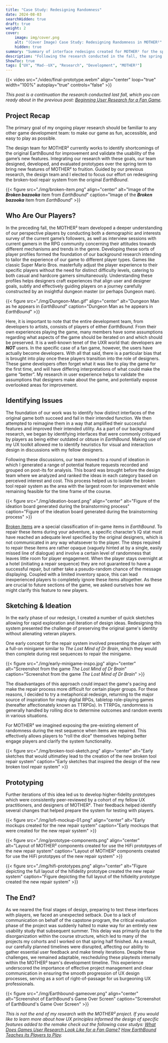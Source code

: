 ```yaml
---
title: "Case Study: Redesigning Randomness"
date: 2024-08-03
searchHidden: true
draft: true
weight: 2
cover:
    image: img/cover.png
    alt: "(Cover Image) Case Study: Redesigning Randomness in MOTHER²"
    hidden: true
summary: "Summary of interface redesigns created for MOTHER² for the spring term of my user experience capstone. ✏️🎮️"
description: "Following the research conducted in the fall, the spring term was spent redesigning the broken tool repair sequence for MOTHER². This case study explores the user-centered design process used to develop those interfaces. ✏️🎮️"
ShowToc: true
tags: ["UX", "Mad--UX", "Research", "Development", "MOTHER²"]
---
```


{{< video src="./video/final-prototype.webm" align="center" loop="true" width="100%" autoplay="true" controls="false" >}}

_This post is a continuation the research conducted last fall, which you can ready about in the previous post: [Beginning User Research for a Fan Game](../madux-fall/)._

## Project Recap

The primary goal of my ongoing player research should be familiar to any other game development team: to make our game as fun, accessible, and easy to play as possible.

The design team for MOTHER² currently works to identify shortcomings of the original EarthBound for improvement and validate the usability of the game’s new features. Integrating our research with these goals, our team designed, developed, and evaluated prototypes over the spring term to bring new features of MOTHER² to fruition. Guided by our previous research, the design team and I elected to focus our effort on redesigning the broken-tool repair system from the original _EarthBound_.

{{< figure src="./img/broken-item.png" align="center" alt="Image of the ***Broken bazooka*** item from _EarthBound_" caption="Image of the ***Broken bazooka*** item from _EarthBound_" >}}

## Who Are Our Players?

In the preceding fall, the MOTHER² team developed a deeper understanding of our perspective players by conducting both a demographic and interests survey of the current game’s followers, as well as interview sessions with current gamers in the RPG community concerning their attitudes towards different mechanisms and trends in the genre. Developing these sorts of player profiles formed the foundation of our background research intending to tailor the experience of our game to different player types. Games like classic Super Mario Bros. masterfully adjust the player experience to their specific players without the need for distinct difficulty levels, catering to both casual and hardcore gamers simultaneously. Understanding these profiles helps designers craft experiences that align user and designer goals, subtly and effectively guiding players on a journey carefully constructed by an insightful dungeon master (or perhaps Dungeon man).

{{< figure src="./img/Dungeon-Man.gif" align="center" alt="Dungeon Man as he appears in _EarthBound_" caption="Dungeon Man as he appears in _EarthBound_" >}}

Here, it is important to note that the entire development team, from developers to artists, consists of players of either _EarthBound_. From their own experiences playing the game, many members have some assumptions regarding what aspects of the game should be iterated on and which should be preserved. It is a well-known tenet of the UXR world that: developers are **_NOT_** users. In the specific case of a fan game, however, the users have actually become developers. With all that said, there is a particular bias that is brought into play once these players transition into the role of designers. These game developers often forget what it was like to play the game for the first time, and will have differing interpretations of what could make the game “better”. My research in user experience helps to validate the assumptions that designers make about the game, and potentially expose overlooked areas for improvement.

## Identifying Issues

The foundation of our work was to identify how distinct interfaces of the original game both succeed and fail in their intended function. We then attempted to reimagine them in a way that amplified their successful features and improved their intended utility. As a part of our background research, we began by identifying interfaces that were commonly critiqued by players as being either outdated or obtuse in _EarthBound_. Making use of my UX toolkit allowed me to identify heuristics for visual and interaction design in discussions with my fellow designers.

Following these discussions, our team moved to a round of ideation in which I generated a range of potential feature requests recorded and grouped on post-its for analysis. This board was brought before the design team where we analyzed and ranked the ideas in each category based on perceived interest and cost. This process helped us to isolate the broken tool repair system as the area with the largest room for improvement while remaining feasible for the time frame of the course.

{{< figure src="./img/ideation-board.png" align="center" alt="Figure of the ideation board generated during the brainstorming process" caption="Figure of the ideation board generated during the brainstorming process" >}}

[Broken items](https://wikibound.info/wiki/Broken_items) are a special classification of in-game items in _EarthBound_. To repair these items during your adventure, a specific character’s IQ stat must have reached an adequate level specified by the original designers, which is not communicated in any way whatsoever to the player. The steps required to repair these items are rather opaque (vaguely hinted at by a single, easily missed line of dialogue) and involve a certain level of randomness that leaves little room for player engagement. When the player stays overnight at a hotel (initiating a repair sequence) they are not guaranteed to have a successful repair, but rather take a pseudo-random chance of the message displaying. Coupled with a limited inventory space, this can lead inexperienced players to completely ignore these items altogether. As these are crucial to future sections of the game, we asked ourselves how we might clarify this feature to new players.

## Sketching & Ideation

In the early phase of our redesign, I created a number of quick sketches allowing for rapid exploration and iteration of design ideas. Redesigning this system presented the challenge of preserving the original game's identity without alienating veteran players.

One early concept for the repair system involved presenting the player with a full-on minigame similar to _The Lost Mind of Dr Brain_, which they would then complete during rest sequences to repair the minigame.

{{< figure src="./img/early-minigame-inspo.jpg" align="center" alt="Screenshot from the game _The Lost Mind of Dr Brain_" caption="Screenshot from the game _The Lost Mind of Dr Brain_" >}}

The disadvantages of this approach could impact the game's pacing and make the repair process more difficult for certain player groups. For these reasons, I decided to try a metaphorical redesign, returning to the major source of inspiration for many digital RPGs, tabletop role-playing games (hereafter affectionately known as TTRPGs). In TTRPGs, randomness is generally handled by rolling dice to determine outcomes and random events in various situations.

For MOTHER² we imagined exposing the pre-existing element of randomness during the rest sequence when items are repaired. This effectively allows players to "roll the dice" themselves helping better engage players and clarify the system functionality.

{{< figure src="./img/broken-tool-sketch.png" align="center" alt="Early sketches that would ultimatley lead to the creation of the new broken tool repair system" caption="Early sketches that inspired the design of the new broken tool repair system" >}}

## Prototyping

Further iterations of this idea led us to develop higher-fidelity prototypes which were consistently peer-reviewed by a cohort of my fellow UX practitioners, and designers of MOTHER². Their feedback helped identify several changes that helped prepare the system for testing with players.

{{< figure src="./img/lofi-mockup-01.png" align="center" alt="Early mockups created for the new repair system" caption="Early mockups that were created for the new repair system" >}}

{{< figure src="./img/prototype-components.png" align="center" alt="Layout of MOTHER² components created for use the HiFi prototpyes of the new repair system" caption="Layout of MOTHER² components created for use the HiFi prototpyes of the new repair system" >}}

{{< figure src="./img/hifi-prototypes.png" align="center" alt="Figure depicting the full layout of the hifidelity prototype created the new repair system" caption="Figure depicting the full layout of the hifidelity prototype created the new repair system" >}}

## The End?

As we neared the final stages of design, preparing to test these interfaces with players, we faced an unexpected setback. Due to a lack of communication on behalf of the capstone program, the critical evaluation phase of the project was suddenly halted to make way for an entirely new usability study that subsequent summer. This delay was primarily due to the disorganization within the course structure, which led to many of the projects my cohorts and I worked on that spring half finished. As a result, our carefully planned timelines were disrupted, affecting our ability to gather essential user feedback and make timely iterations. Despite these challenges, we remained adaptable, rescheduling these playtests internally within the MOTHER² team's development timeline. This experience underscored the importance of effective project management and clear communication in ensuring the smooth progression of UX design processes, serving as a sort of right-of-passage for us burgeoning UX professionals.

{{< figure src="./img/Earthbound-gameover.png" align="center" alt="Screenshot of EarthBound's Game Over Screen" caption="Screenshot of EarthBound's Game Over Screen" >}}

_This is not the end of my research with the MOTHER² project. If you would like to learn more about how UX principles informed the design of specific features added to the remake check out the following case studys: [What Does Games User Research Look Like for a Fan Game?](../madux-fall/) [How EarthBound Teaches its Players to Play](../madux-summer/)._
